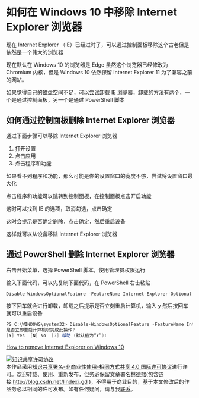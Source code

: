
# 如何在 Windows 10 中移除 Internet Explorer 浏览器

现在 Internet Explorer （IE）已经过时了，可以通过控制面板移除这个古老但是依然是一个伟大的浏览器

<!--more-->


<!-- CreateTime:2019/2/17 10:51:52 -->

<!-- csdn -->

现在默认在 Windows 10 的浏览器是 Edge 虽然这个浏览器已经修改为 Chromium 内核，但是 Windows 10 依然保留 Internet Explorer 11 为了兼容之前的网站。

如果觉得自己的磁盘空间不足，可以尝试卸载 IE 浏览器，卸载的方法有两个，一个是通过控制面板，另一个是通过 PowerShell 脚本

## 如何通过控制面板删除 Internet Explorer 浏览器

通过下面步骤可以移除 Internet Explorer 浏览器

1. 打开设置
1. 点击应用
1. 点击程序和功能

<!-- ![](image/如何在 Windows 10 中移除 Internet Explorer 浏览器/如何在 Windows 10 中移除 Internet Explorer 浏览器0.png) -->

如果看不到程序和功能，那么可能是你的设置窗口的宽度不够，尝试将设置窗口最大化

点击程序和功能可以跳转到控制面板，在控制面板点击开启功能

<!-- ![](image/如何在 Windows 10 中移除 Internet Explorer 浏览器/如何在 Windows 10 中移除 Internet Explorer 浏览器1.png) -->

这时可以找到 IE 的选项，取消勾选，点击确定

这时会提示是否确定删除，点击确定，然后重启设备

这样就可以从设备移除 Internet Explorer 浏览器

## 通过 PowerShell 删除 Internet Explorer 浏览器

右击开始菜单，选择 PowerShell 脚本，使用管理员权限运行

输入下面代码，可以先复制下面代码，在 PowerShell 右击粘贴

```csharp
Disable-WindowsOptionalFeature -FeatureName Internet-Explorer-Optional-amd64 –Online
```

按下回车就会进行卸载，卸载之后提示是否立刻重启计算机，输入 y 然后按回车就可以重启设备

```csharp
PS C:\WINDOWS\system32> Disable-WindowsOptionalFeature -FeatureName Internet-Explorer-Optional-amd64 -Online
是否立即重启计算机以完成此操作?
[Y] Yes  [N] No  [?] 帮助 (默认值为“Y”):
```

[How to remove Internet Explorer on Windows 10](https://www.windowscentral.com/how-remove-internet-explorer-11-windows-10?utm_source=wc_tw&utm_medium=tw_card&utm_content=46467&utm_campaign=social )





<a rel="license" href="http://creativecommons.org/licenses/by-nc-sa/4.0/"><img alt="知识共享许可协议" style="border-width:0" src="https://licensebuttons.net/l/by-nc-sa/4.0/88x31.png" /></a><br />本作品采用<a rel="license" href="http://creativecommons.org/licenses/by-nc-sa/4.0/">知识共享署名-非商业性使用-相同方式共享 4.0 国际许可协议</a>进行许可。欢迎转载、使用、重新发布，但务必保留文章署名[林德熙](http://blog.csdn.net/lindexi_gd)(包含链接:http://blog.csdn.net/lindexi_gd )，不得用于商业目的，基于本文修改后的作品务必以相同的许可发布。如有任何疑问，请与我[联系](mailto:lindexi_gd@163.com)。
